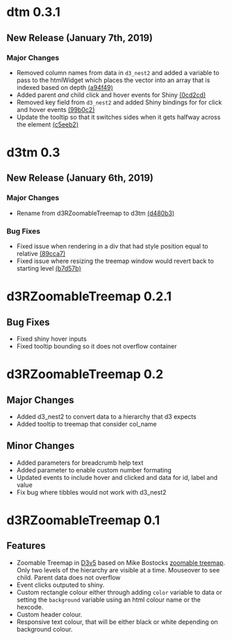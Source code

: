 # dtm 0.3.1
## New Release (January 7th, 2019)
### Major Changes
* Removed column names from data in `d3_nest2` and added a variable to pass to
the htmlWidget which places the vector into an array that is indexed based on depth
[(a94f49)](https://gitlab.com/lajh87/d3tm/commit/a94f4929770d4b5aa209a68ca339a7b6faaf0293)
* Added parent _and_ child click and hover events for Shiny
[(0cd2cd)](https://gitlab.com/lajh87/d3tm/commit/0cd2cdc9cfffcb67c03ebeed6c45d2a0b6f99b98)
* Removed key field from `d3_nest2` and added Shiny bindings for for click and 
hover events
[(99b0c2)](https://gitlab.com/lajh87/d3tm/commit/99b0c23075c3f1c4e11bd0ef68441f9ac4792a21)
* Update the tooltip so that it switches sides when it gets halfway across the 
element [(c5eeb2)](https://gitlab.com/lajh87/d3tm/commit/c5eeb20fbdf5b234314fa9f8c8ef2742bb6a6207)


# d3tm 0.3
## New Release (January 6th, 2019)
### Major Changes 
* Rename from d3RZoomableTreemap to d3tm 
[(d480b3)](https://gitlab.com/lajh87/d3tm/commit/d480b3f42f029ea9c58fa83b1ab2a43054ee8a5d)

### Bug Fixes
* Fixed issue when rendering in a div that had style position equal to relative
[(89cca7)](https://gitlab.com/lajh87/d3tm/commit/89cca7ae3ac7a35ea0010493f95c2e8a18464ae2)
* Fixed issue where resizing the treemap window would revert back to starting level
[(b7d57b)](https://gitlab.com/lajh87/d3tm/commit/b7d57b6e08035747ea48834ee5646010e2bcd47a)

# d3RZoomableTreemap 0.2.1
## Bug Fixes
* Fixed shiny hover inputs
* Fixed tooltip bounding so it does not overflow container

# d3RZoomableTreemap 0.2
## Major Changes
* Added d3_nest2 to convert data to a hierarchy that d3 expects
* Added tooltip to treemap that consider col_name

## Minor Changes
* Added parameters for breadcrumb help text
* Added parameter to enable custom number formating
* Updated events to include hover and clicked and data for id, label and value
* Fix bug where tibbles would not work with d3_nest2

# d3RZoomableTreemap 0.1
## Features
* Zoomable Treemap in [D3v5](https://d3js.org/) based on Mike Bostocks
  [zoomable treemap](https://bost.ocks.org/mike/treemap/). Only two levels of the 
  hierarchy are visible at a time. Mouseover to see child. Parent data does not 
  overflow
* Event clicks outputed to shiny.
* Custom rectangle colour either through adding `color` variable to data or 
  setting the `background` variable using an html colour name or the hexcode.
* Custom header colour.
* Responsive text colour, that will be either black or white depending on 
  background colour.
